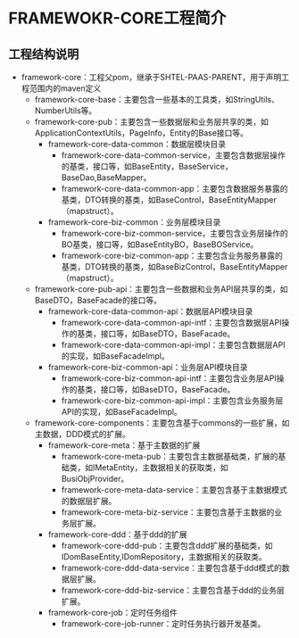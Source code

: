 # FRAMEWOKR-CORE工程简介

## 工程结构说明

* framework-core：工程父pom，继承于SHTEL-PAAS-PARENT，用于声明工程范围内的maven定义
  * framework-core-base：主要包含一些基本的工具类，如StringUtils、NumberUtils等。
  * framework-core-pub：主要包含一些数据层和业务层共享的类，如ApplicationContextUtils，PageInfo，Entity的Base接口等。
    * framework-core-data-common：数据层模块目录
      * framework-core-data-common-service，主要包含数据层操作的基类，接口等，如BaseEntity，BaseService，BaseDao,BaseMapper。
      * framework-core-data-common-app：主要包含数据服务暴露的基类，DTO转换的基类，如BaseControl，BaseEntityMapper（mapstruct）。
    * framework-core-biz-common：业务层模块目录
      * framework-core-biz-common-service，主要包含业务层操作的BO基类，接口等，如BaseEntityBO，BaseBOService。
      * framework-core-biz-common-app：主要包含业务服务暴露的基类，DTO转换的基类，如BaseBizControl，BaseEntityMapper（mapstruct）。
  * framework-core-pub-api：主要包含一些数据和业务API层共享的类，如BaseDTO，BaseFacade的接口等。
    * framework-core-data-common-api：数据层API模块目录
      * framework-core-data-common-api-intf：主要包含数据层API操作的基类，接口等，如BaseDTO，BaseFacade。
      * framework-core-data-common-api-impl：主要包含数据层API的实现，如BaseFacadeImpl。
    * framework-core-biz-common-api：业务层API模块目录
      * framework-core-biz-common-api-intf：主要包含业务层API操作的基类，接口等，如BaseDTO，BaseFacade。
      * framework-core-biz-common-api-impl：主要包含业务服务层API的实现，如BaseFacadeImpl。
  * framework-core-components：主要包含基于commons的一些扩展，如主数据，DDD模式的扩展。
    * framework-core-meta：基于主数据的扩展
      * framework-core-meta-pub：主要包含主数据基础类，扩展的基础类，如IMetaEntity，主数据相关的获取类，如BusiObjProvider。
      * framework-core-meta-data-service：主要包含基于主数据模式的数据层扩展。
      * framework-core-meta-biz-service：主要包含基于主数据的业务层扩展。
    * framework-core-ddd：基于ddd的扩展
      * framework-core-ddd-pub：主要包含ddd扩展的基础类，如IDomBaseEntity,IDomRepository，主数据相关的获取类。
      * framework-core-ddd-data-service：主要包含基于ddd模式的数据层扩展。
      * framework-core-ddd-biz-service：主要包含基于ddd的业务层扩展。
    * framework-core-job：定时任务组件
      * framework-core-job-runner：定时任务执行器开发基类。

